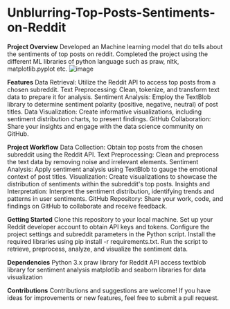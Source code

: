 # Unblurring-Top-Posts-Sentiments-on-Reddit
**Project Overview**
Developed an Machine learning model that do tells about the sentiments of top posts on reddit.
Completed the project using the different ML libraries of python language such as praw, nltk, matplotlib.pyplot etc.
![image](https://github.com/dhruvgoyal9999/Unblurring-Users-Sentiments-on-Reddit/assets/142114666/0070d62d-19e6-461c-89b6-2e387e042527)

**Features**
Data Retrieval: Utilize the Reddit API to access top posts from a chosen subreddit.
Text Preprocessing: Clean, tokenize, and transform text data to prepare it for analysis.
Sentiment Analysis: Employ the TextBlob library to determine sentiment polarity (positive, negative, neutral) of post titles.
Data Visualization: Create informative visualizations, including sentiment distribution charts, to present findings.
GitHub Collaboration: Share your insights and engage with the data science community on GitHub.


**Project Workflow**
Data Collection: Obtain top posts from the chosen subreddit using the Reddit API.
Text Preprocessing: Clean and preprocess the text data by removing noise and irrelevant elements.
Sentiment Analysis: Apply sentiment analysis using TextBlob to gauge the emotional context of post titles.
Visualization: Create visualizations to showcase the distribution of sentiments within the subreddit's top posts.
Insights and Interpretation: Interpret the sentiment distribution, identifying trends and patterns in user sentiments.
GitHub Repository: Share your work, code, and findings on GitHub to collaborate and receive feedback.


**Getting Started**
Clone this repository to your local machine.
Set up your Reddit developer account to obtain API keys and tokens.
Configure the project settings and subreddit parameters in the Python script.
Install the required libraries using pip install -r requirements.txt.
Run the script to retrieve, preprocess, analyze, and visualize the sentiment data.


**Dependencies**
Python 3.x
praw library for Reddit API access
textblob library for sentiment analysis
matplotlib and seaborn libraries for data visualization


**Contributions**
Contributions and suggestions are welcome! If you have ideas for improvements or new features, feel free to submit a pull request.

